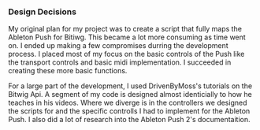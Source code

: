 ### Design Decisions

My original plan for my project was to create a script that fully maps the Ableton Push for Bitiwg. This became a lot more consuming as time went on. I ended up making a few compromises durring the development process. I placed most of my focus on the basic controls of the Push like the transport controls and basic midi implementation. I succeeded in creating these more basic functions.

For a large part of the development, I used DrivenByMoss's tutorials on the Bitwig Api. A segment of my code is designed almost identicially to how he teaches in his videos. Where we diverge is in the controllers we designed the scripts for and the specific controlls I had to implement for the Ableton Push. I also did a lot of research into the Ableton Push 2's documentaition. 